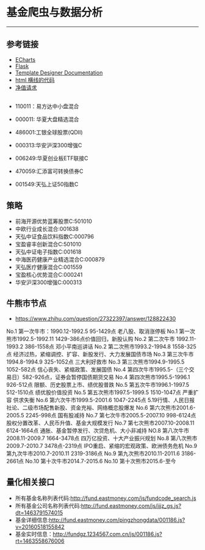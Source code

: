 # 基金爬虫与数据分析
***
## 参考链接
- [ECharts](http://echarts.baidu.com/tutorial.html#5%20%E5%88%86%E9%92%9F%E4%B8%8A%E6%89%8B%20ECharts)
- [Flask](https://dormousehole.readthedocs.io/en/latest/quickstart.html)
- [Template Designer Documentation](http://jinja.pocoo.org/docs/2.10/templates/)
- [html 横线的代码](https://www.cnblogs.com/zqld/p/6640357.html)
- [净值请求](http://glink.genius.com.cn/base/V_JRJ_FUND_NET_HISTORY/full=2&sort=TRADEDATE%20desc&filter-FUND_CODE-str=519005)

##
- 110011：易方达中小盘混合
- 000011: 华夏大盘精选混合
- 486001:工银全球股票(QDII)

- 000313:华安沪深300增强C
- 006249:华夏创业板ETF联接C
- 470059:汇添富可转换债券C
- 001549:天弘上证50指数C

## 策略
- 前海开源优势蓝筹股票C:501010
- 中欧行业成长混合:001638
- 天弘中证食品饮料指数C:000796
- 宝盈睿丰创新混合C:501010
- 天弘中证电子指数C:001618
- 中海医药健康产业精选混合C:000879
- 天弘医疗健康混合C:001559
- 宝盈核心优势混合C:000241
- 华安沪深300增强C:000313



## 牛熊市节点
- https://www.zhihu.com/question/27322397/answer/128822430

No.1 第一次牛市：1990.12-1992.5 95-1429点 老八股、取消涨停板
No.1 第一次熊市1992.5-1992.11 1429-386点价值回归，新股认购
No.2 第二次牛市 1992.11-1993.2 386-1558点 邓小平南巡讲话
No.2 第二次熊市1993.2-1994.8 1558-325点 经济过热，紧缩调控、扩容、新股发行、大力发展国债市场
No.3 第三次牛市1994.8-1994.9 325-1052点 三大利好救市
No.3 第三次熊市1994.9-1995.5 1052-582点 信心丧失、紧缩政策、发展国债
No.4 第四次牛市1995.5-（三个交易日）582-926点，证券会暂停国债期货交易
No.4 第四次熊市1995.5-1996.1 926-512点 限额、历史股票上市、绩优股普跌
No.5 第五次牛市1996.1-1997.5 512-1510点 绩优股价值投资
No.5 第五次熊市1997.5-1999.5 1510-1047点 严重扩容 供求失衡
No.6 第六次牛市1999.5-2001.6 1047-2245点 5.19行情、人民日报社论、二级市场配售新股、资金充裕、网络概恋股爆发
No.6 第六次熊市2001.6-2005.5 2245-998点 国有股减持
No.7 第七次牛市2005.5-2007.10 998-6124点 股权分置改革、人民币升值、基金大规模发行
No.7 第七次熊市2007.10-2008.11 6124-1664点 通胀、基金暂停发行、次贷危机、大小非减持
NO.8 第八次牛市2008.11-2009.7 1664-3478点 四万亿投资、十大产业振兴规划
No.8 第八次熊市2009.7-2010.7 3478点-2319点 IPO重启、紧缩的宏观政策、欧洲债务危机
No.9 第九次牛市2010.7-2010.11 2319-3186点
No.9 第九次熊市2010.11-2011.6 3186-2661点
No.10 第十次牛市2014.7-2015.6
No.10 第十次熊市2015.6-至今


## 量化相关接口
- 所有基金名称列表代码:http://fund.eastmoney.com/js/fundcode_search.js
- 所有基金公司名称列表代码:http://fund.eastmoney.com/js/jjjz_gs.js?dt=1463791574015
- 基金详细信息:http://fund.eastmoney.com/pingzhongdata/001186.js?v=20160518155842
- 基金实时信息：http://fundgz.1234567.com.cn/js/001186.js?rt=1463558676006